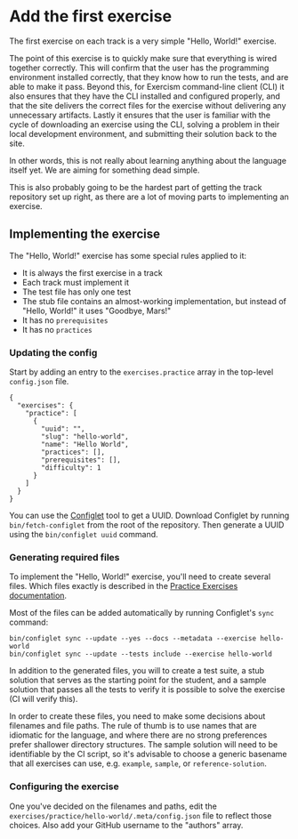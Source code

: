 # Add the first exercise

The first exercise on each track is a very simple "Hello, World!" exercise.

The point of this exercise is to quickly make sure that everything is wired together correctly.
This will confirm that the user has the programming environment installed correctly, that they know how to run the tests, and are able to make it pass.
Beyond this, for Exercism command-line client (CLI) it also ensures that they have the CLI installed and configured properly, and that the site delivers the correct files for the exercise without delivering any unnecessary artifacts.
Lastly it ensures that the user is familiar with the cycle of downloading an exercise using the CLI, solving a problem in their local development environment, and submitting their solution back to the site.

In other words, this is not really about learning anything about the language itself yet.
We are aiming for something dead simple.

This is also probably going to be the hardest part of getting the track repository set up right, as there are a lot of moving parts to implementing an exercise.

## Implementing the exercise

The "Hello, World!" exercise has some special rules applied to it:

- It is always the first exercise in a track
- Each track must implement it
- The test file has only one test
- The stub file contains an almost-working implementation, but instead of "Hello, World!" it uses "Goodbye, Mars!"
- It has no `prerequisites`
- It has no `practices`

### Updating the config

Start by adding an entry to the `exercises.practice` array in the top-level `config.json` file.

```
{
  "exercises": {
    "practice": [
      {
        "uuid": "",
        "slug": "hello-world",
        "name": "Hello World",
        "practices": [],
        "prerequisites": [],
        "difficulty": 1
      }
    ]
  }
}
```

You can use the [Configlet][configlet] tool to get a UUID.
Download Configlet by running `bin/fetch-configlet` from the root of the repository.
Then generate a UUID using the `bin/configlet uuid` command.

### Generating required files

To implement the "Hello, World!" exercise, you'll need to create several files.
Which files exactly is described in the [Practice Exercises documentation](/docs/building/tracks/practice-exercises).

Most of the files can be added automatically by running Configlet's `sync` command:

```
bin/configlet sync --update --yes --docs --metadata --exercise hello-world
bin/configlet sync --update --tests include --exercise hello-world
```

In addition to the generated files, you will to create a test suite, a stub solution that serves as the starting point for the student, and a sample solution that passes all the tests to verify it is possible to solve the exercise (CI will verify this).

In order to create these files, you need to make some decisions about filenames and file paths.
The rule of thumb is to use names that are idiomatic for the language, and where there are no strong preferences prefer shallower directory structures.
The sample solution will need to be identifiable by the CI script, so it's advisable to choose a generic basename that all exercises can use, e.g. `example`, `sample`, or `reference-solution`.

### Configuring the exercise

One you've decided on the filenames and paths, edit the `exercises/practice/hello-world/.meta/config.json` file to reflect those choices.
Also add your GitHub username to the "authors" array.

[configlet]: /docs/building/configlet
